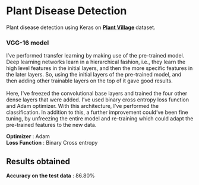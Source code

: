 # Plant Disease Detection
Plant disease detection using Keras on <b> [Plant Village](https://www.kaggle.com/emmarex/plantdisease) </b> dataset. 

### VGG-16 model
I’ve performed transfer learning by making use of the pre-trained model. Deep learning networks learn in a hierarchical fashion, i.e., they learn the high level features in the initial layers, and then the more specific features in the later layers. So, using the initial layers of the pre-trained model, and then adding other trainable layers on the top of it gave good results. <br> <br>
Here, I've freezed the convolutional base layers and trained the four other dense layers that were added. I’ve used binary cross entropy loss function and Adam optimizer. With this architecture, I’ve performed the classification. In addition to this, a further improvement could’ve been fine tuning, by unfreezing the entire model and re-training which could adapt the pre-trained features to the new data. <br>


<b>Optimizer</b> : Adam <br>
<b>Loss Function</b> : Binary Cross entropy 

## Results obtained
<b>Accuracy on the test data</b> : 86.80%

